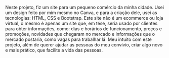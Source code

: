  Neste projeto, fiz um site para um pequeno comércio da minha cidade. Usei um design feito por mim mesmo no Canva, e para a criação dele, usei as tecnologias: HTML, CSS e Bootstrap.
 Este site não é um ecommerce ou loja virtual, o mesmo é apenas um site que, em tése, seria usado por clientes para obter informações, como: dias e horários de funcionamento, preços e promoções, 
novidades que chegaram no mercado e informações que o mercado postaria, como vagas para trabalhar lá.
 Meu intuito com este projeto, além de querer ajudar as pessoas do meu convívio, criar algo novo e mais prático, que facilite a vida das pessoas. 
